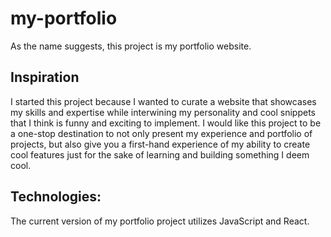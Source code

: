 # my-portfolio
As the name suggests, this project is my portfolio website.

## Inspiration
I started this project because I wanted to curate a website that showcases my skills and expertise while interwining my personality and cool snippets that I think is funny and exciting to implement. I would like this project to be a one-stop destination to not only present my experience and portfolio of projects, but also give you a first-hand experience of my ability to create cool features just for the sake of learning and building something I deem cool. 

## Technologies:
The current version of my portfolio project utilizes JavaScript and React. 
